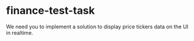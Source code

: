 # finance-test-task
We need you to implement a solution to display price tickers data on the UI in realtime.
